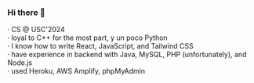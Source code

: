 ### Hi there 👋

· CS @ USC'2024  
· loyal to C++ for the most part, y un poco Python  
· I know how to write React, JavaScript, and Tailwind CSS  
· have experience in backend with Java, MySQL, PHP (unfortunately), and Node.js  
· used Heroku, AWS Amplify, phpMyAdmin  
